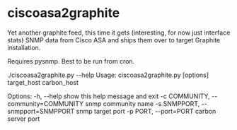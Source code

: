 ciscoasa2graphite
=================

Yet another graphite feed, this time it gets (interesting, for now just
interface stats) SNMP data from Cisco ASA and ships them over to target
Graphite installation.

Requires pysnmp.  Best to be run from cron.

./ciscoasa2graphite.py --help
Usage: ciscoasa2graphite.py [options] target_host carbon_host

Options:
  -h, --help            show this help message and exit
  -c COMMUNITY, --community=COMMUNITY
                        snmp community name
  -s SNMPPORT, --snmpport=SNMPPORT
                        snmp target port
  -p PORT, --port=PORT  carbon server port

